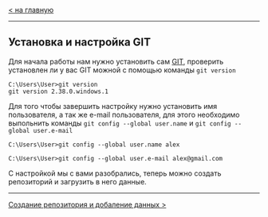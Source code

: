 [< на главную](./readme.md)

---
## Установка и настройка GIT
Для начала работы нам нужно установить сам [GIT](https://git-scm.com/), проверить установлен ли у вас GIT можной с помощью команды `git version`

```
C:\Users\User>git version
git version 2.38.0.windows.1
```

Для того чтобы завершить настройку нужно установить имя пользователя, а так же e-mail пользователя, для этого необходимо выпольнить команды `git config --global user.name` и `git config --global user.e-mail`

```
C:\Users\User>git config --global user.name alex

C:\Users\User>git config --global user.e-mail alex@gmail.com
```

С настройкой мы с вами разобрались, теперь можно создать репозиторий и загрузить в него данные.

---
[Создание репозитория и добаление данных >](./create.md)